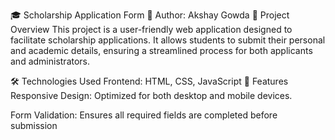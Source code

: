 🎓 Scholarship Application Form
👤 Author: Akshay Gowda
📌 Project Overview
This project is a user-friendly web application designed to facilitate scholarship applications. It allows students to submit their personal and academic details, ensuring a streamlined process for both applicants and administrators.

🛠️ Technologies Used
Frontend: HTML, CSS, JavaScript
🚀 Features
Responsive Design: Optimized for both desktop and mobile devices.

Form Validation: Ensures all required fields are completed before submission
